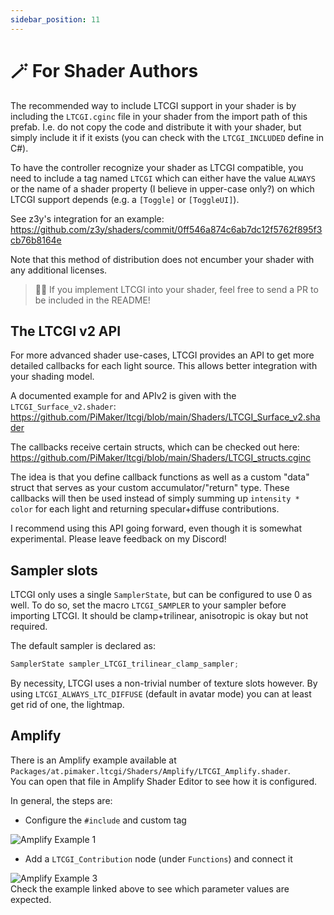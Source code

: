 ```yaml
---
sidebar_position: 11
---
```


# 🪄 For Shader Authors

The recommended way to include LTCGI support in your shader is by including the `LTCGI.cginc` file in your shader from the import path of this prefab. I.e. do not copy the code and distribute it with your shader, but simply include it if it exists (you can check with the `LTCGI_INCLUDED` define in C#).

To have the controller recognize your shader as LTCGI compatible, you need to include a tag named `LTCGI` which can either have the value `ALWAYS` or the name of a shader property (I believe in upper-case only?) on which LTCGI support depends (e.g. a `[Toggle]` or `[ToggleUI]`).

See z3y's integration for an example: https://github.com/z3y/shaders/commit/0ff546a874c6ab7dc12f5762f895f3cb76b8164e

Note that this method of distribution does not encumber your shader with any additional licenses.

> 🙋‍♂️ If you implement LTCGI into your shader, feel free to send a PR to be included in the README!

## The LTCGI v2 API

For more advanced shader use-cases, LTCGI provides an API to get more detailed callbacks for each light source. This allows better integration with your shading model.

A documented example for and APIv2 is given with the `LTCGI_Surface_v2.shader`: https://github.com/PiMaker/ltcgi/blob/main/Shaders/LTCGI_Surface_v2.shader

The callbacks receive certain structs, which can be checked out here: https://github.com/PiMaker/ltcgi/blob/main/Shaders/LTCGI_structs.cginc

The idea is that you define callback functions as well as a custom "data" struct that serves as your custom accumulator/"return" type. These callbacks will then be used instead of simply summing up `intensity * color` for each light and returning specular+diffuse contributions.

I recommend using this API going forward, even though it is somewhat experimental. Please leave feedback on my Discord!

## Sampler slots

LTCGI only uses a single `SamplerState`, but can be configured to use 0 as well. To do so, set the macro `LTCGI_SAMPLER` to your sampler before importing LTCGI. It should be clamp+trilinear, anisotropic is okay but not required.

The default sampler is declared as:
```csharp
SamplerState sampler_LTCGI_trilinear_clamp_sampler;
```

By necessity, LTCGI uses a non-trivial number of texture slots however. By using `LTCGI_ALWAYS_LTC_DIFFUSE` (default in avatar mode) you can at least get rid of one, the lightmap.

## Amplify

There is an Amplify example available at `Packages/at.pimaker.ltcgi/Shaders/Amplify/LTCGI_Amplify.shader`.  
You can open that file in Amplify Shader Editor to see how it is configured.

In general, the steps are:

* Configure the `#include` and custom tag

![Amplify Example 1](https://github.com/PiMaker/ltcgi/raw/main/~Screenshots/amplify1.jpg)

* Add a `LTCGI_Contribution` node (under `Functions`) and connect it

![Amplify Example 3](https://github.com/PiMaker/ltcgi/raw/main/~Screenshots/amplify3.jpg)  
Check the example linked above to see which parameter values are expected.